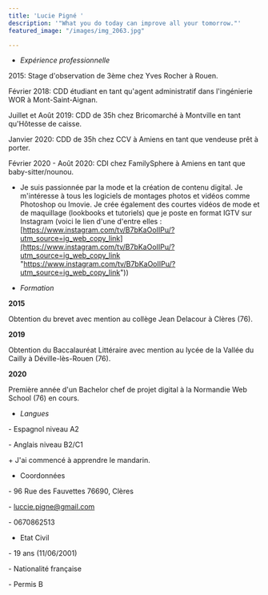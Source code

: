 ```yaml
---
title: 'Lucie Pigné '
description: '"What you do today can improve all your tomorrow."'
featured_image: "/images/img_2063.jpg"

---
```


* _Expérience professionnelle_ 

2015: Stage d'observation de 3ème chez Yves Rocher à Rouen. 

Février 2018: CDD étudiant en tant qu'agent administratif dans l'ingénierie WOR à Mont-Saint-Aignan.

Juillet et Août 2019: CDD de 35h chez Bricomarché à Montville en tant qu'Hôtesse de caisse.

Janvier 2020: CDD de 35h chez CCV à Amiens en tant que vendeuse prêt à porter. 

Février 2020 - Août 2020: CDI chez FamilySphere à Amiens en tant que baby-sitter/nounou. 

* Je suis passionnée par la mode et la création de contenu digital. Je m'intéresse à tous les logiciels de montages photos et vidéos comme Photoshop ou Imovie. Je crée également des courtes vidéos de mode et de maquillage (lookbooks et tutoriels) que je poste en format IGTV sur Instagram (voici le lien d'une d'entre elles : [https://www.instagram.com/tv/B7bKaOoIIPu/?utm_source=ig_web_copy_link](https://www.instagram.com/tv/B7bKaOoIIPu/?utm_source=ig_web_copy_link "https://www.instagram.com/tv/B7bKaOoIIPu/?utm_source=ig_web_copy_link"))

* _Formation_

**2015**

Obtention du brevet avec mention au collège Jean Delacour à Clères (76). 

**2019**

Obtention du Baccalauréat Littéraire avec mention au lycée de la Vallée du Cailly à Déville-lès-Rouen (76). 

**2020**

Première année d'un Bachelor chef de projet digital à la Normandie Web School (76) en cours. 

* _Langues_

\- Espagnol niveau A2

\- Anglais niveau B2/C1

\+ J'ai commencé à apprendre le mandarin. 

* Coordonnées 

\- 96 Rue des Fauvettes 76690, Clères

\- luccie.pigne@gmail.com 

\- 0670862513

* Etat Civil 

\- 19 ans (11/06/2001) 

\- Nationalité française 

\- Permis B 